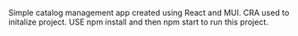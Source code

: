 Simple catalog management app created using React and MUI.
CRA used to initalize project.
USE npm install and then npm start to run this project.